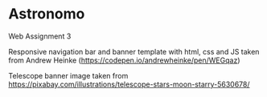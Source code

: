 # Astronomo
Web Assignment 3
 
Responsive navigation bar and banner template with html, css and JS taken from Andrew Heinke (https://codepen.io/andrewheinke/pen/WEGqaz)

Telescope banner image taken from https://pixabay.com/illustrations/telescope-stars-moon-starry-5630678/